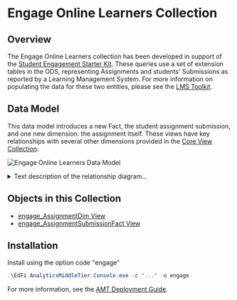 # Engage Online Learners Collection

## Overview

The Engage Online Learners collection has been developed in support of the
[Student Engagement Starter Kit](https://edfi.atlassian.net/wiki/spaces/SKD/pages/26841349).
These queries use a set of extension tables in the ODS, representing Assignments
and students' Submissions as reported by a Learning Management System. For more
information on populating the data for these two entities, please see the [LMS
Toolkit](#).

## Data Model

This data model introduces a new Fact, the student assignment submission, and
one new dimension: the assignment itself. These views have key relationships
with several other dimensions provided in the [Core View
Collection](../core-view-collection/readme.md):

![Engage Online Learners Data Model](https://edfidocs.blob.core.windows.net/$web/img/reference/analytics-middle-tier/Engage%20Collection%20Model.png)

<details>
<summary>Text description of the relationship diagram...</summary>

The view `engage_AssignmentSubmissionFact`  contains foreign keys to these
views: [StudentSchoolDim
View](../core-view-collection/studentschooldim-view.md), [SchoolDim
View](../core-view-collection/schooldim-view.md), [SectionDim
View](../core-view-collection/sectiondim-view.md), [DateDim
View](../core-view-collection/datedim-view.md),
and [engage_AssignmentDim
View](./engage_assignmentdim-view.md).

The view `engage_AssignmentDim` contains foreign keys to these views: [SchoolDim
View](../core-view-collection/schooldim-view.md), [SectionDim
View](../core-view-collection/sectiondim-view.md), [DateDim
View](../core-view-collection/datedim-view.md),
and [GradingPeriodDim
View](../core-view-collection/gradingperioddim-view/readme.md).

</details>

## Objects in this Collection

* [engage_AssignmentDim
    View](./engage_assignmentdim-view.md)
* [engage_AssignmentSubmissionFact
    View](./engage_assignmentsubmissionfact-view.md)

## Installation

Install using the option code "engage"

```powershell
.\EdFi.AnalyticsMiddleTier.Console.exe -c "..." -o engage
```

For more information, see the [AMT Deployment Guide](../../../deployment-guide/readme.mdx).

